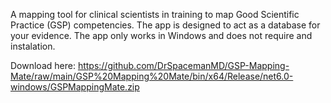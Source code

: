 A mapping tool for clinical scientists in training to map Good Scientific Practice (GSP) competencies.
The app is designed to act as a database for your evidence.
The app only works in Windows and does not require and instalation. 

Download here: https://github.com/DrSpacemanMD/GSP-Mapping-Mate/raw/main/GSP%20Mapping%20Mate/bin/x64/Release/net6.0-windows/GSPMappingMate.zip
